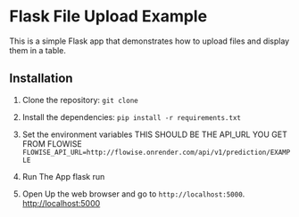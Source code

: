 # Flask File Upload Example

This is a simple Flask app that demonstrates how to upload files and display them in a table.

## Installation

1. Clone the repository:
`git clone `

2. Install the dependencies:
`pip install -r requirements.txt`

3. Set the environment variables
THIS SHOULD BE THE API_URL YOU GET FROM FLOWISE
`FLOWISE_API_URL=http://flowise.onrender.com/api/v1/prediction/EXAMPLE`

4. Run The App
flask run

5. Open Up the web browser and go to `http://localhost:5000`.
[http://localhost:5000](http://localhost:5000)